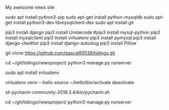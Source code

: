 My awesome news site

sudo apt install python3-pip
sudo apt-get install python-mysqldb
sudo apt-get install python3-dev libmysqlclient-dev
sudo apt install git

pip3 install django
pip3 install Unidecode
#pip3 install mysql-python
pip3 install mysqlclient
pip3 install virtualenv
pip3 install pymysql
pip3 install django-ckeditor
pip3 install django-autoslug
pip3 install Pillow

git clone https://github.com/pascal65536/tidings.git 


cd ~/git/tidings/newsproject/
python3 manage.py runserver



sudo apt install virtualenv

virtualenv venv --hello
source ~/hello/bin/activate
deactivate


sh pycharm-community-2018.3.4/bin/pycharm.sh 


cd ~/git/tidings/newsproject/
python3 manage.py runserver
